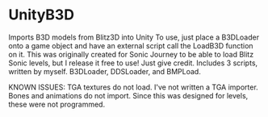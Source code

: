 # UnityB3D
Imports B3D models from Blitz3D into Unity
To use, just place a B3DLoader onto a game object and have an external script call the LoadB3D function on it.
This was originally created for Sonic Journey to be able to load Blitz Sonic levels, but I release it free to use! Just give credit.
Includes 3 scripts, written by myself. B3DLoader, DDSLoader, and BMPLoad.

KNOWN ISSUES:
TGA textures do not load. I've not written a TGA importer.
Bones and animations do not import. Since this was designed for levels, these were not programmed.
